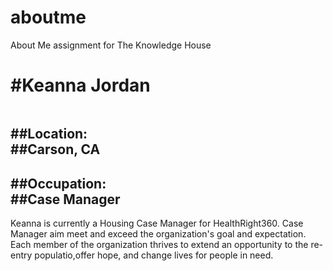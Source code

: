 # aboutme
About Me assignment for The Knowledge House
 
 #Keanna Jordan
=============

![]()

##Location:  
##Carson, CA
----------------------

##Occupation:  
##Case Manager
--------------------------

Keanna is currently a Housing Case Manager for HealthRight360. Case Manager aim meet and exceed the organization's goal and expectation. Each member of the organization thrives to extend an opportunity to the re-entry populatio,offer hope, and change lives for people in need. <style type="text/css"> .myDiv { height: 100px; width: 95px; background-color: yellow;</p> } !-- This script places a badge on your repl's full-browser view back to your repl' s cover page. Try various colors for the theme: dark, light, red, orange, yellow, lime, green, teal, blue, blurple, magenta, pink ! --> <script src="https://replit.com/public/js/replit-badge-v2.js" theme="dark" position="bottom-right" >

